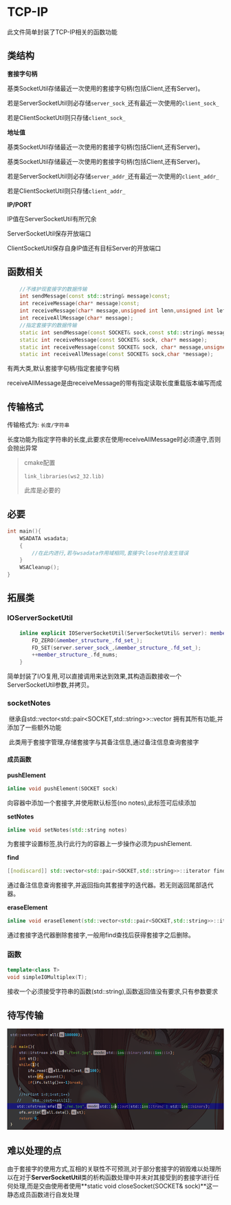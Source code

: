 # TCP-IP

此文件简单封装了TCP-IP相关的函数功能

## 类结构

**套接字句柄**

基类SocketUtil存储最近一次使用的套接字句柄(包括Client,还有Server)。

若是ServerSocketUtil则必存储`server_sock_`还有最近一次使用的`client_sock_`

若是ClientSocketUtil则只存储`client_sock_`

**地址值**

基类SocketUtil存储最近一次使用的套接字句柄(包括Client,还有Server)。

基类SocketUtil存储最近一次使用的套接字句柄(包括Client,还有Server)。

若是ServerSocketUtil则必存储`server_addr_`还有最近一次使用的`client_addr_`

若是ClientSocketUtil则只存储`client_addr_`

**IP/PORT**

IP值在ServerSocketUtil有所冗余

ServerSocketUtil保存开放端口

ClientSocketUtil保存自身IP值还有目标Server的开放端口

## 函数相关

~~~C++
    //不维护现套接字的数据传输
    int sendMessage(const std::string& message)const;
    int receiveMessage(char* message)const;
    int receiveMessage(char* message,unsigned int lenn,unsigned int left)const;
    int receiveAllMessage(char* message);
    //指定套接字的数据传输
    static int sendMessage(const SOCKET& sock,const std::string& message);
    static int receiveMessage(const SOCKET& sock, char* message);
    static int receiveMessage(const SOCKET& sock, char* message,unsigned int lenn, unsigned int left);
    static int receiveAllMessage(const SOCKET& sock,char *message);
~~~

有两大类,默认套接字句柄/指定套接字句柄

receiveAllMessage是由receiveMessage的带有指定读取长度重载版本编写而成

## 传输格式

传输格式为:   `长度/字符串`

长度功能为指定字符串的长度,此要求在使用receiveAllMessage时必须遵守,否则会抛出异常

> cmake配置
>
> ```
> link_libraries(ws2_32.lib)
> ```
>
> 此库是必要的

## 必要

~~~C++
int main(){
    WSADATA wsadata;
    {
        //在此内进行,若与wsadata作用域相同,套接字close时会发生错误
    }
    WSACleanup();
}
~~~

## 拓展类

### IOServerSocketUtil

~~~C++
    inline explicit IOServerSocketUtil(ServerSocketUtil& server): member_structure_(),server_socket_util_(server){
        FD_ZERO(&member_structure_.fd_set_);
        FD_SET(server.server_sock_,&member_structure_.fd_set_);
        ++member_structure_.fd_nums;
    }
~~~

​	简单封装了I/O复用,可以直接调用来达到效果,其构造函数接收一个ServerSocketUtil参数,并拷贝。

### socketNotes

​	继承自std::vector<std::pair<SOCKET,std::string>>::vector 拥有其所有功能,并添加了一些额外功能

​	此类用于套接字管理,存储套接字与其备注信息,通过备注信息查询套接字
#### 成员函数

**pushElement**

~~~C++
inline void pushElement(SOCKET sock)
~~~

向容器中添加一个套接字,并使用默认标签(no notes),此标签可后续添加

**setNotes**

~~~C++
inline void setNotes(std::string notes)
~~~

为套接字设置标签,执行此行为的容器上一步操作必须为pushElement.

**find**

~~~C++
[[nodiscard]] std::vector<std::pair<SOCKET,std::string>>::iterator find(std::string notes)
~~~

通过备注信息查询套接字,并返回指向其套接字的迭代器。若无则返回尾部迭代器。

**eraseElement**

~~~C++
inline void eraseElement(std::vector<std::pair<SOCKET,std::string>>::iterator i)
~~~

通过套接字迭代器删除套接字,一般用find查找后获得套接字之后删除。

### 函数

~~~C++
template<class T>
void simpleIOMultiplex(T);
~~~

接收一个必须接受字符串的函数(std::string),函数返回值没有要求,只有参数要求

## 待写传输

![](.\img\传输.png)

## 难以处理的点

​	由于套接字的使用方式,互相的关联性不可预测,对于部分套接字的销毁难以处理所以在对于**ServerSocketUtil**类的析构函数处理中并未对其接受到的套接字进行任何处理,而是交由使用者使用**static void closeSocket(SOCKET& sock)**这一静态成员函数进行自发处理

